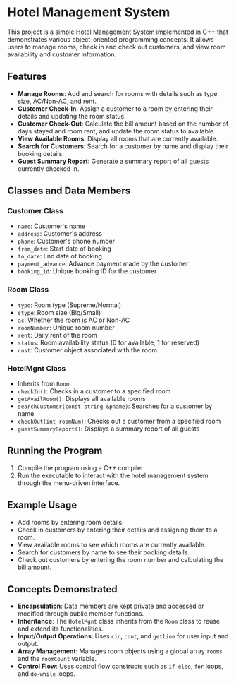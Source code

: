 # Hotel Management System

This project is a simple Hotel Management System implemented in C++ that demonstrates various object-oriented programming concepts. It allows users to manage rooms, check in and check out customers, and view room availability and customer information.

## Features

- **Manage Rooms**: Add and search for rooms with details such as type, size, AC/Non-AC, and rent.
- **Customer Check-In**: Assign a customer to a room by entering their details and updating the room status.
- **Customer Check-Out**: Calculate the bill amount based on the number of days stayed and room rent, and update the room status to available.
- **View Available Rooms**: Display all rooms that are currently available.
- **Search for Customers**: Search for a customer by name and display their booking details.
- **Guest Summary Report**: Generate a summary report of all guests currently checked in.

## Classes and Data Members

### Customer Class
- `name`: Customer's name
- `address`: Customer's address
- `phone`: Customer's phone number
- `from_date`: Start date of booking
- `to_date`: End date of booking
- `payment_advance`: Advance payment made by the customer
- `booking_id`: Unique booking ID for the customer

### Room Class
- `type`: Room type (Supreme/Normal)
- `stype`: Room size (Big/Small)
- `ac`: Whether the room is AC or Non-AC
- `roomNumber`: Unique room number
- `rent`: Daily rent of the room
- `status`: Room availability status (0 for available, 1 for reserved)
- `cust`: Customer object associated with the room

### HotelMgnt Class
- Inherits from `Room`
- `checkIn()`: Checks in a customer to a specified room
- `getAvailRoom()`: Displays all available rooms
- `searchCustomer(const string &pname)`: Searches for a customer by name
- `checkOut(int roomNum)`: Checks out a customer from a specified room
- `guestSummaryReport()`: Displays a summary report of all guests

## Running the Program

1. Compile the program using a C++ compiler.
2. Run the executable to interact with the hotel management system through the menu-driven interface.

## Example Usage

- Add rooms by entering room details.
- Check in customers by entering their details and assigning them to a room.
- View available rooms to see which rooms are currently available.
- Search for customers by name to see their booking details.
- Check out customers by entering the room number and calculating the bill amount.

## Concepts Demonstrated

- **Encapsulation**: Data members are kept private and accessed or modified through public member functions.
- **Inheritance**: The `HotelMgnt` class inherits from the `Room` class to reuse and extend its functionalities.
- **Input/Output Operations**: Uses `cin`, `cout`, and `getline` for user input and output.
- **Array Management**: Manages room objects using a global array `rooms` and the `roomCount` variable.
- **Control Flow**: Uses control flow constructs such as `if-else`, `for` loops, and `do-while` loops.


